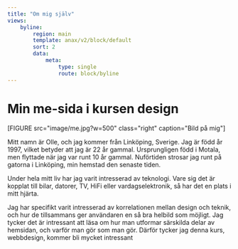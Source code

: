 ```yaml
---
title: "Om mig själv"
views:
    byline:
        region: main
        template: anax/v2/block/default
        sort: 2
        data:
            meta:
                type: single
                route: block/byline
---
```

Min me-sida i kursen design
=========================

[FIGURE src="image/me.jpg?w=500" class="right" caption="Bild på mig"]

Mitt namn är Olle, och jag kommer från Linköping, Sverige. Jag är född år 1997, vilket betyder att jag är 22 år gammal.
Ursprungligen född i Motala, men flyttade när jag var runt 10 år gammal. Nuförtiden strosar jag runt på gatorna i Linköping, min hemstad den senaste tiden.

Under hela mitt liv har jag varit intresserad av teknologi. Vare sig det är kopplat till bilar, datorer, TV, HiFi eller vardagselektronik, så har det en plats i mitt hjärta.

Jag har specifikt varit intresserad av korrelationen mellan design och teknik, och hur de tillsammans ger användaren en så bra helbild som möjligt. Jag tycker det är intressant att läsa om hur man utformar särskilda delar av hemsidan, och varför man gör som man gör. Därför tycker jag denna kurs, webbdesign, kommer bli mycket intressant
